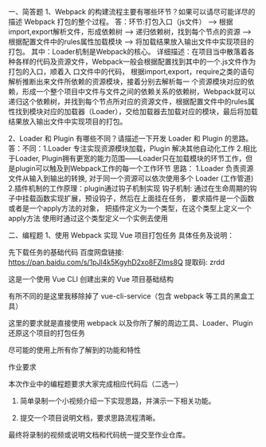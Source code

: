 一、简答题
1、Webpack 的构建流程主要有哪些环节？如果可以请尽可能详尽的描述 Webpack 打包的整个过程。
    答：环节:打包入口（js文件） ——> 根据import,export解析文件，形成依赖树 ——> 递归依赖树，找到每个节点的资源
             ——> 根据配置文件中的rules属性加载模块 ——> 将加载结果放入输出文件中实现项目的打包。
        其中：Loader机制是Webpack的核心。
        详细描述：在项目当中散落着各种各样的代码及资源文件，Webpack一般会根据配置找到其中的一个.js文件作为打包的入口，顺着入
                口文件中的代码， 根据import,export，require之类的语句解析推断出来文件所依赖的资源模块，接着分别去解析每一
                个资源模块对应的依赖，形成一个整个项目中文件与文件之间的依赖关系的依赖树，Webpack就可以递归这个依赖树，并找到每个节点所对应的资源文件，根据配置文件中的rules属性找到模块对应的加载器（Loader），交给加载器去加载对应的模块，最后将加载结果放入输出文件中实现项目的打包。

2、Loader 和 Plugin 有哪些不同？请描述一下开发 Loader 和 Plugin 的思路。
    答：不同：1.Loader 专注实现资源模块加载，Plugin 解决其他自动化工作
            2.相比于Loader, Plugin拥有更宽的能力范围——Loader只在加载模块的环节工作，但是plugin可以触及到Webpack工作的每一个工作环节
        思路：
            1.Loader 负责资源文件从输入到输出的转换, 对于同一个资源可以依次使用多个 Loader (工作管道)
            2.插件机制的工作原理：plugin通过钩子机制实现
              钩子机制: 通过在生命周期的钩子中挂载函数实现扩展，预设钩子，然后在上面挂在任务，
                         要求插件是一个函数或者是一个apply方法的对象， 把插件定义为一个类型，在这个类型上定义一个apply方法
                         使用时通过这个类型定义一个实例去使用

二、编程题
1、使用 Webpack 实现 Vue 项目打包任务
具体任务及说明：

先下载任务的基础代码  百度网盘链接: https://pan.baidu.com/s/1pJl4k5KgyhD2xo8FZIms8Q 提取码: zrdd

这是一个使用 Vue CLI 创建出来的 Vue 项目基础结构

有所不同的是这里我移除掉了 vue-cli-service（包含 webpack 等工具的黑盒工具）

这里的要求就是直接使用 webpack 以及你所了解的周边工具、Loader、Plugin 还原这个项目的打包任务

尽可能的使用上所有你了解到的功能和特性

作业要求

本次作业中的编程题要求大家完成相应代码后（二选一）

1.  简单录制一个小视频介绍一下实现思路，并演示一下相关功能。

2.  提交一个项目说明文档，要求思路流程清晰。

最终将录制的视频或说明文档和代码统一提交至作业仓库。

